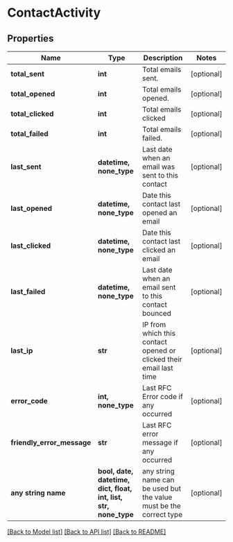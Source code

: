 # ContactActivity


## Properties
Name | Type | Description | Notes
------------ | ------------- | ------------- | -------------
**total_sent** | **int** | Total emails sent. | [optional] 
**total_opened** | **int** | Total emails opened. | [optional] 
**total_clicked** | **int** | Total emails clicked | [optional] 
**total_failed** | **int** | Total emails failed. | [optional] 
**last_sent** | **datetime, none_type** | Last date when an email was sent to this contact | [optional] 
**last_opened** | **datetime, none_type** | Date this contact last opened an email | [optional] 
**last_clicked** | **datetime, none_type** | Date this contact last clicked an email | [optional] 
**last_failed** | **datetime, none_type** | Last date when an email sent to this contact bounced | [optional] 
**last_ip** | **str** | IP from which this contact opened or clicked their email last time | [optional] 
**error_code** | **int, none_type** | Last RFC Error code if any occurred | [optional] 
**friendly_error_message** | **str** | Last RFC error message if any occurred | [optional] 
**any string name** | **bool, date, datetime, dict, float, int, list, str, none_type** | any string name can be used but the value must be the correct type | [optional]

[[Back to Model list]](../README.md#documentation-for-models) [[Back to API list]](../README.md#documentation-for-api-endpoints) [[Back to README]](../README.md)


